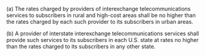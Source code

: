 (a) The rates charged by providers of interexchange telecommunications services to subscribers in rural and high-cost areas shall be no higher than the rates charged by each such provider to its subscribers in urban areas.

(b) A provider of interstate interexchange telecommunications services shall provide such services to its subscribers in each U.S. state at rates no higher than the rates charged to its subscribers in any other state.

